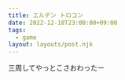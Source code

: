 ```yaml
---
title: エルデン トロコン
date: 2022-12-18T23:00:00+09:00
tags:
  - game
layout: layouts/post.njk
---
```

三周してやっとこさおわったー

